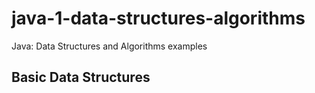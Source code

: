 # java-1-data-structures-algorithms
Java: Data Structures and Algorithms examples

## Basic Data Structures
